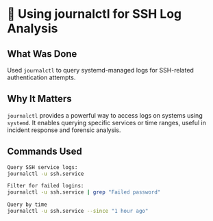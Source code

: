 # 🧾 Using journalctl for SSH Log Analysis

## What Was Done

Used `journalctl` to query systemd-managed logs for SSH-related authentication attempts.

## Why It Matters

`journalctl` provides a powerful way to access logs on systems using `systemd`. It enables querying specific services or time ranges, useful in incident response and forensic analysis.

## Commands Used

```bash
Query SSH service logs:
journalctl -u ssh.service

Filter for failed logins:
journalctl -u ssh.service | grep "Failed password"

Query by time
journalctl -u ssh.service --since "1 hour ago"
